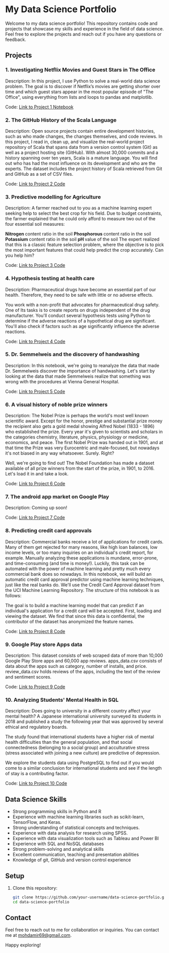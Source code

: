 # My Data Science Portfolio

Welcome to my data science portfolio! This repository contains code and projects that showcase my skills and experience in the field of data science. Feel free to explore the projects and reach out if you have any questions or feedback.

## Projects

### 1. Investigating Netflix Movies and Guest Stars in The Office

Description: In this project, I use Python to solve a real-world data science problem. The goal is to discover if Netflix’s movies are getting shorter over time and which guest stars appear in the most popular episode of "The Office", using everything from lists and loops to pandas and matplotlib.

Code: [Link to Project 1 Notebook](Project_1)

### 2. The GitHub History of the Scala Language

Description: Open source projects contain entire development histories, such as who made changes, the changes themselves, and code reviews. In this project, I read in, clean up, and visualize the real-world project repository of Scala that spans data from a version control system (Git) as well as a project hosting site (GitHub). With almost 30,000 commits and a history spanning over ten years, Scala is a mature language. You will find out who has had the most influence on its development and who are the experts.
The dataset includes the project history of Scala retrieved from Git and GitHub as a set of CSV files.

Code: [Link to Project 2 Code](Project_2)

### 3. Predictive modelling for Agriculture

Description: A farmer reached out to you as a machine learning expert seeking help to select the best crop for his field. Due to budget constraints, the farmer explained that he could only afford to measure two out of the four essential soil measures:

<b> Nitrogen </b> content ratio in the soil
<b> Phosphorous </b> content ratio in the soil
<b> Potassium </b> content ratio in the soil
<b> pH </b> value of the soil
The expert realized that this is a classic feature selection problem, where the objective is to pick the most important features that could help predict the crop accurately. Can you help him?

Code: [Link to Project 3 Code](Project_3)

### 4. Hypothesis testing at health care
Description: Pharmaceutical drugs have become an essential part of our health. Therefore, they need to be safe with little or no adverse effects.

You work with a non-profit that advocates for pharmaceutical drug safety. One of Its tasks is to create reports on drugs independent of the drug manufacturer. You'll conduct several hypothesis tests using Python to determine if the adverse reactions of a hypothetical drug are significant. You'll also check if factors such as age significantly influence the adverse reactions.

Code: [Link to Project 4 Code](Project_4)

### 5. Dr. Semmelweis and the discovery of handwashing
Description: In this notebook, we're going to reanalyze the data that made Dr. Semmelweis discover the importance of handwashing. Let's start by looking at the data that made Semmelweis realize that something was wrong with the procedures at Vienna General Hospital.

Code: [Link to Project 5 Code](Project_5)

### 6. A visual history of noble prize winners
Description: The Nobel Prize is perhaps the world's most well known scientific award. Except for the honor, prestige and substantial prize money the recipient also gets a gold medal showing Alfred Nobel (1833 - 1896) who established the prize. Every year it's given to scientists and scholars in the categories chemistry, literature, physics, physiology or medicine, economics, and peace. The first Nobel Prize was handed out in 1901, and at that time the Prize was very Eurocentric and male-focused, but nowadays it's not biased in any way whatsoever. Surely. Right?

Well, we're going to find out! The Nobel Foundation has made a dataset available of all prize winners from the start of the prize, in 1901, to 2016. Let's load it in and take a look.

Code: [Link to Project 6 Code](Project_6)

### 7. The android app market on Google Play
Description: Coming up soon!

Code: [Link to Project 7 Code](Project_7)

### 8. Predicting credit card approvals
Description: Commercial banks receive a lot of applications for credit cards. Many of them get rejected for many reasons, like high loan balances, low income levels, or too many inquiries on an individual's credit report, for example. Manually analyzing these applications is mundane, error-prone, and time-consuming (and time is money!). Luckily, this task can be automated with the power of machine learning and pretty much every commercial bank does so nowadays. In this notebook, we will build an automatic credit card approval predictor using machine learning techniques, just like the real banks do.
We'll use the Credit Card Approval dataset from the UCI Machine Learning Repository. The structure of this notebook is as follows:

The goal is to build a machine learning model that can predict if an individual's application for a credit card will be accepted.
First, loading and viewing the dataset. We find that since this data is confidential, the contributor of the dataset has anonymized the feature names.

Code: [Link to Project 8 Code](Project_8)

### 9. Google Play store Apps data
Description: This dataset consists of web scraped data of more than 10,000 Google Play Store apps and 60,000 app reviews. apps_data.csv consists of data about the apps such as category, number of installs, and price. review_data.csv holds reviews of the apps, including the text of the review and sentiment scores. 

Code: [Link to Project 9 Code](Project_9)

### 10. Analyzing Students' Mental Health in SQL 
Description: Does going to university in a different country affect your mental health? A Japanese international university surveyed its students in 2018 and published a study the following year that was approved by several ethical and regulatory boards.

The study found that international students have a higher risk of mental health difficulties than the general population, and that social connectedness (belonging to a social group) and acculturative stress (stress associated with joining a new culture) are predictive of depression.

We explore the students data using PostgreSQL to find out if you would come to a similar conclusion for international students and see if the length of stay is a contributing factor.

Code: [Link to Project 10 Code](Project_10)

## Data Science Skills

- Strong programming skills in Python and R
- Experience with machine learning libraries such as scikit-learn, TensorFlow, and Keras.
- Strong understanding of statistical concepts and techniques.
- Experience with data analysis for research using SPSS.
- Experience with data visualization tools such as Tableau and Power BI
- Experience with SQL and NoSQL databases
- Strong problem-solving and analytical skills
- Excellent communication, teaching and presentation abilities
- Knowledge of git, GitHub and version control experience


## Setup

1. Clone this repository:

   ```bash
   git clone https://github.com/your-username/data-science-portfolio.git
   cd data-science-portfolio


## Contact

Feel free to reach out to me for collaboration or inquiries. You can contact me at [mohdamir69@gmail.com](mailto:mohdamir69@gmail.com).

Happy exploring!
